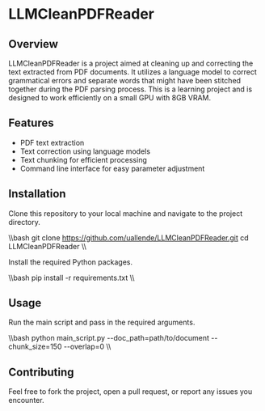 # LLMCleanPDFReader

## Overview
LLMCleanPDFReader is a project aimed at cleaning up and correcting the text extracted from PDF documents. 
It utilizes a language model to correct grammatical errors and separate words that might have been stitched together during the PDF parsing process. 
This is a learning project and is designed to work efficiently on a small GPU with 8GB VRAM.

## Features
- PDF text extraction
- Text correction using language models
- Text chunking for efficient processing
- Command line interface for easy parameter adjustment

## Installation
Clone this repository to your local machine and navigate to the project directory.

\\\bash
git clone https://github.com/uallende/LLMCleanPDFReader.git
cd LLMCleanPDFReader
\\\

Install the required Python packages.

\\\bash
pip install -r requirements.txt
\\\

## Usage
Run the main script and pass in the required arguments.

\\\bash
python main_script.py --doc_path=path/to/document --chunk_size=150 --overlap=0
\\\

## Contributing
Feel free to fork the project, open a pull request, or report any issues you encounter.


